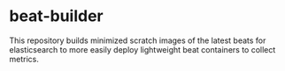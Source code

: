 # beat-builder
This repository builds minimized scratch images of the latest beats for elasticsearch to more easily deploy lightweight beat containers to collect metrics.
